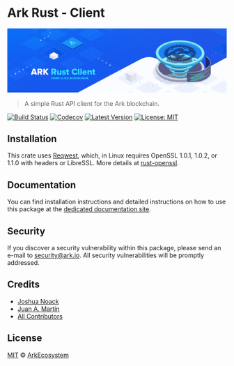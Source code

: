 # Ark Rust - Client

<p align="center">
    <img src="./banner.png" />
</p>

> A simple Rust API client for the Ark blockchain.

[![Build Status](https://badgen.now.sh/travis/ArkEcosystem/rust-client/master)](https://travis-ci.org/ArkEcosystem/rust-client)
[![Codecov](https://badgen.now.sh/codecov/c/github/arkecosystem/rust-client)](https://codecov.io/gh/arkecosystem/rust-client)
[![Latest Version](https://badgen.now.sh/github/release/ArkEcosystem/rust-client)](https://github.com/ArkEcosystem/rust-client/releases)
[![License: MIT](https://badgen.now.sh/badge/license/MIT/green)](https://opensource.org/licenses/MIT)

## Installation

This crate uses [Reqwest](https://crates.io/crates/reqwest), which, in Linux requires OpenSSL 1.0.1, 1.0.2, or 1.1.0 with headers or LibreSSL. More details at [rust-openssl](https://github.com/sfackler/rust-openssl).

## Documentation

You can find installation instructions and detailed instructions on how to use this package at the [dedicated documentation site](https://docs.ark.io/api/sdk/clients/rust.html).

## Security

If you discover a security vulnerability within this package, please send an e-mail to security@ark.io. All security vulnerabilities will be promptly addressed.

## Credits

- [Joshua Noack](https://github.com/supaiku0)
- [Juan A. Martín](https://github.com/j-a-m-l)
- [All Contributors](../../contributors)

## License

[MIT](LICENSE) © [ArkEcosystem](https://ark.io)
